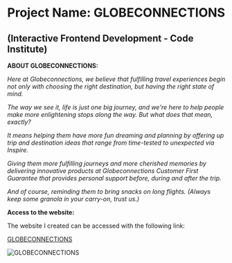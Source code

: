 # Project Name: GLOBECONNECTIONS
## (Interactive Frontend Development - Code Institute)

**ABOUT GLOBECONNECTIONS:**

*Here at Globeconnections, we believe that fulfilling travel experiences begin not only with choosing the right destination, but having the right state of mind.*

*The way we see it, life is just one big journey, and we're here to help people make more enlightening stops along the way. But what does that mean, exactly?*

*It means helping them have more fun dreaming and planning by offering up trip and destination ideas that range from time-tested to unexpected via Inspire.*

*Giving them more fulfilling journeys and more cherished memories by delivering innovative products at Globeconnections Customer First Guarantee that provides personal support before, during and after the trip.*

*And of course, reminding them to bring snacks on long flights. (Always keep some granola in your carry-on, trust us.)*

**Access to the website:**

The website I created can be accessed with the following link:

[GLOBECONNECTIONS](https://codingstudent2019.github.io/globeconnections/)

![GLOBECONNECTIONS](../images/multi-device-website-mock-up.png)
